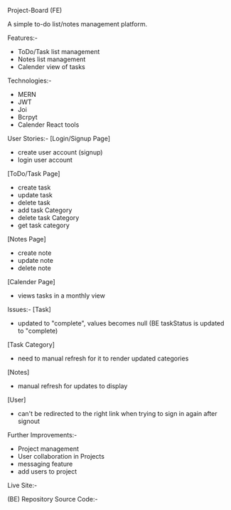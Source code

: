 Project-Board (FE)

A simple to-do list/notes management platform.

Features:-
- ToDo/Task list management
- Notes list management
- Calender view of tasks

Technologies:-
- MERN
- JWT
- Joi
- Bcrpyt
- Calender React tools

User Stories:-
[Login/Signup Page]
- create user account (signup)
- login user account

[ToDo/Task Page]
- create task
- update task
- delete task
- add task Category
- delete task Category
- get task category


[Notes Page]
- create note
- update note
- delete note

[Calender Page]
- views tasks in a monthly view


Issues:-
[Task]
- updated to "complete", values becomes null (BE taskStatus is updated to "complete)

[Task Category]
- need to manual refresh for it to render updated categories

[Notes]
- manual refresh for updates to display 

[User]
- can't be redirected to the right link when trying to sign in again after signout

Further Improvements:-
- Project management
- User collaboration in Projects
- messaging feature
- add users to project

Live Site:-

(BE) Repository Source Code:-


